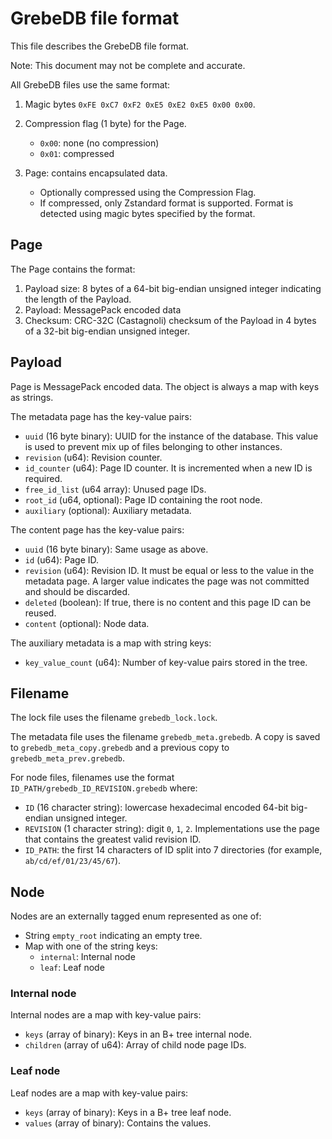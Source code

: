 # GrebeDB file format

This file describes the GrebeDB file format.

Note: This document may not be complete and accurate.

All GrebeDB files use the same format:

1. Magic bytes `0xFE 0xC7 0xF2 0xE5 0xE2 0xE5 0x00 0x00`.
2. Compression flag (1 byte) for the Page.

    * `0x00`: none (no compression)
    * `0x01`: compressed

3. Page: contains encapsulated data.

    * Optionally compressed using the Compression Flag.
    * If compressed, only Zstandard format is supported. Format is detected using magic bytes specified by the format.

## Page

The Page contains the format:

1. Payload size: 8 bytes of a 64-bit big-endian unsigned integer indicating the length of the Payload.
2. Payload: MessagePack encoded data
3. Checksum: CRC-32C (Castagnoli) checksum of the Payload in 4 bytes of a 32-bit big-endian unsigned integer.

## Payload

Page is MessagePack encoded data. The object is always a map with keys as strings.

The metadata page has the key-value pairs:

* `uuid` (16 byte binary): UUID for the instance of the database. This value is used to prevent mix up of files belonging to other instances.
* `revision` (u64): Revision counter.
* `id_counter` (u64): Page ID counter. It is incremented when a new ID is required.
* `free_id_list` (u64 array): Unused page IDs.
* `root_id` (u64, optional): Page ID containing the root node.
* `auxiliary` (optional): Auxiliary metadata.

The content page has the key-value pairs:

* `uuid` (16 byte binary): Same usage as above.
* `id` (u64): Page ID.
* `revision` (u64): Revision ID. It must be equal or less to the value in the metadata page. A larger value indicates the page was not committed and should be discarded.
* `deleted` (boolean): If true, there is no content and this page ID can be reused.
* `content` (optional): Node data.

The auxiliary metadata is a map with string keys:

* `key_value_count` (u64): Number of key-value pairs stored in the tree.

## Filename

The lock file uses the filename `grebedb_lock.lock`.

The metadata file uses the filename `grebedb_meta.grebedb`. A copy is saved to `grebedb_meta_copy.grebedb` and a previous copy to `grebedb_meta_prev.grebedb`.

For node files, filenames use the format `ID_PATH/grebedb_ID_REVISION.grebedb` where:

* `ID` (16 character string): lowercase hexadecimal encoded 64-bit big-endian unsigned integer.
* `REVISION` (1 character string): digit `0`, `1`, `2`. Implementations use the page that contains the greatest valid revision ID.
* `ID_PATH`: the first 14 characters of ID split into 7 directories (for example, `ab/cd/ef/01/23/45/67`).

## Node

Nodes are an externally tagged enum represented as one of:

* String `empty_root` indicating an empty tree.
* Map with one of the string keys:
  * `internal`: Internal node
  * `leaf`: Leaf node

### Internal node

Internal nodes are a map with key-value pairs:

* `keys` (array of binary): Keys in an B+ tree internal node.
* `children` (array of u64): Array of child node page IDs.

### Leaf node

Leaf nodes are a map with key-value pairs:

* `keys` (array of binary): Keys in a B+ tree leaf node.
* `values` (array of binary): Contains the values.

